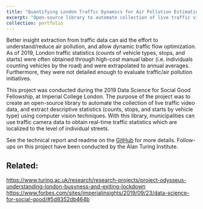 ```yaml
---
title: "Quantifying London Traffic Dynamics for Air Pollution Estimation" 
excerpt: "Open-source library to automate collection of live traffic video data and extraction of descriptive traffic statistics. <br/><img src='/images/london_air_pollution.png'>"
collection: portfolio
---
```

Better insight extraction from traffic data can aid the effort to understand/reduce air pollution, and allow dynamic traffic flow optimization. As of 2019, London traffic statistics (counts of vehicle types, stops, and starts) were often obtained through high-cost manual labor (i.e. individuals counting vehicles by the road) and were extrapolated to annual averages. Furthermore, they were not detailed enough to evaluate traffic/air pollution initiatives.

This project was conducted during the 2019 Data Science for Social Good Fellowship, at Imperial College London. The purpose of the project was to create an open-source library to automate the collection of live traffic video data, and extract descriptive statistics (counts, stops, and starts by vehicle type) using computer vision techniques. With this library, municipalities can use traffic camera data to obtain real-time traffic statistics which are localized to the level of individual streets.

See the technical report and readme on the [GitHub](https://github.com/dssg/air_pollution_estimation) for more details. Follow-ups on this project have been conducted by the Alan Turing Institute.  

Related:
------ 
https://www.turing.ac.uk/research/research-projects/project-odysseus-understanding-london-busyness-and-exiting-lockdown
https://www.forbes.com/sites/imperialinsights/2019/09/23/data-science-for-social-good/#5d8352db464b
